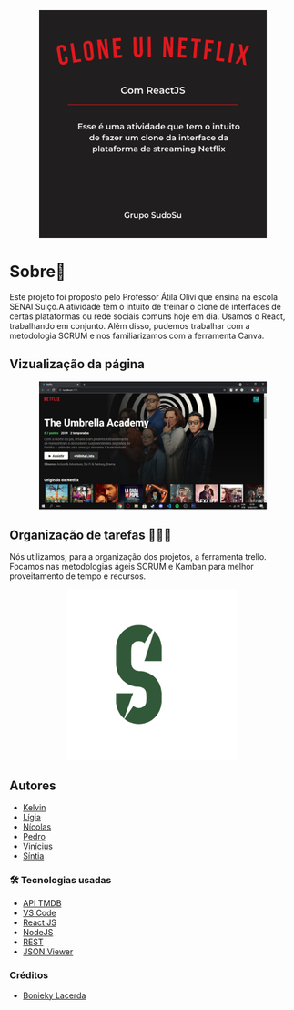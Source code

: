 <p align="center">
  <img src="img\netflix.png" width="400px" title="hover text">
</p>

# Sobre📖
Este projeto foi proposto pelo Professor Átila Olivi que ensina na escola SENAI Suiço.A atividade tem o intuíto de treinar o clone de interfaces de certas plataformas ou rede sociais comuns hoje em dia. Usamos o React, trabalhando em conjunto. Além disso, pudemos trabalhar com a metodologia SCRUM e nos familiarizamos com a ferramenta Canva.

## Vizualização da página

<p align="center">
  <img src="img\ExemploClone.jpeg" width="400px" title="hover text">
</p>

## Organização de tarefas 🧑‍🤝‍🧑
Nós utilizamos, para a organização dos projetos, a ferramenta trello. Focamos nas metodologias ágeis SCRUM e Kamban para melhor proveitamento de tempo e recursos.

<p align="center">
  <img src="img\sudosu-logo.png" width="300px" title="hover text">
</p>

## Autores
* [Kelvin](https://github.com/Kelvin-rnov/)
* [Lígia](https://github.com/LigiaAlves/)
* [Nícolas ](https://github.com/NicolasScariot)
* [Pedro](https://github.com/pedrooks3034/)
* [Vinícius](https://github.com/ViniciusNB/)
* [Síntia](https://github.com/sintiathafeny)

### 🛠 Tecnologias usadas

* [API TMDB](https://www.themoviedb.org/?language=pt-BR) 
* [VS Code](https://code.visualstudio.com/)
* [React JS](https://pt-br.reactjs.org/)
* [NodeJS](https://nodejs.org/en/)
* [REST](https://resttesttest.com/)
* [JSON Viewer](http://jsonviewer.stack.hu/)

### Créditos 
* [Bonieky Lacerda](https://www.youtube.com/watch?v=tBweoUiMsDg)
